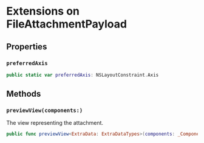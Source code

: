 # Extensions on FileAttachmentPayload

## Properties

### `preferredAxis`

``` swift
public static var preferredAxis: NSLayoutConstraint.Axis 
```

## Methods

### `previewView(components:)`

The view representing the attachment.

``` swift
public func previewView<ExtraData: ExtraDataTypes>(components: _Components<ExtraData>) -> UIView 
```
